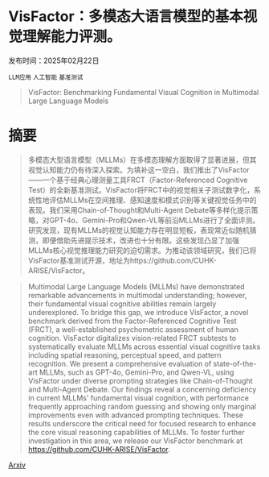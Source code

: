 # VisFactor：多模态大语言模型的基本视觉理解能力评测。

发布时间：2025年02月22日

`LLM应用` `人工智能` `基准测试`

> VisFactor: Benchmarking Fundamental Visual Cognition in Multimodal Large Language Models

# 摘要

> 多模态大型语言模型（MLLMs）在多模态理解方面取得了显著进展，但其视觉认知能力仍有待深入探索。为填补这一空白，我们推出了VisFactor——一个基于经典心理测量工具FRCT（Factor-Referenced Cognitive Test）的全新基准测试。VisFactor将FRCT中的视觉相关子测试数字化，系统性地评估MLLMs在空间推理、感知速度和模式识别等关键视觉任务中的表现。我们采用Chain-of-Thought和Multi-Agent Debate等多样化提示策略，对GPT-4o、Gemini-Pro和Qwen-VL等前沿MLLMs进行了全面评测。研究发现，现有MLLMs的视觉认知能力存在明显短板，表现常近似随机猜测，即便借助先进提示技术，改进也十分有限。这些发现凸显了加强MLLMs核心视觉推理能力研究的迫切需求。为推动该领域研究，我们已将VisFactor基准测试开源，地址为https://github.com/CUHK-ARISE/VisFactor。

> Multimodal Large Language Models (MLLMs) have demonstrated remarkable advancements in multimodal understanding; however, their fundamental visual cognitive abilities remain largely underexplored. To bridge this gap, we introduce VisFactor, a novel benchmark derived from the Factor-Referenced Cognitive Test (FRCT), a well-established psychometric assessment of human cognition. VisFactor digitalizes vision-related FRCT subtests to systematically evaluate MLLMs across essential visual cognitive tasks including spatial reasoning, perceptual speed, and pattern recognition. We present a comprehensive evaluation of state-of-the-art MLLMs, such as GPT-4o, Gemini-Pro, and Qwen-VL, using VisFactor under diverse prompting strategies like Chain-of-Thought and Multi-Agent Debate. Our findings reveal a concerning deficiency in current MLLMs' fundamental visual cognition, with performance frequently approaching random guessing and showing only marginal improvements even with advanced prompting techniques. These results underscore the critical need for focused research to enhance the core visual reasoning capabilities of MLLMs. To foster further investigation in this area, we release our VisFactor benchmark at https://github.com/CUHK-ARISE/VisFactor.

[Arxiv](https://arxiv.org/abs/2502.16435)